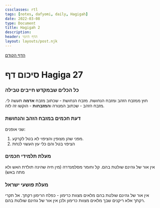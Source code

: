```yaml
---
cssclasses: rtl
tags: [notes, dafyomi, daily, Hagigah] 
date: 2022-03-08
type: Document
title: Hagigah 2
description: 
header: הדף היומי
layout: layouts/post.njk
---
```


[הדף הקודם](../2022-03-07)

# סיכום דף Hagiga 27

### כל הכלים שבמקדש חייבים טבילה
חוץ ממזבח הזהב ומזבח הנחושת.
מזבח הנחושת - שכתוב מזבח **אדמה** תעשה לי.
מזבח הזהב - שכתוב המנורה ו**המזבחות** - הוקשו זה לזה.
### דעת חכמים במזבח הזהב והנחושת
שני אופנים:
1. מפני שהן מצופין והציפוי לא בטל לקרקע.
2. הציפוי בטל והם כלי עץ העשוי לנחת 

### מעלת תלמידי חכמים
אין אור של גהינם שולטת בהם. קל וחומר מסלמנדרה (מין חיה שהינה תולדת האש ולא מתה באש)
### מעלת פושעי ישראל 
אין אור של גהינם שולטת בהם
מלאים מצוות כרימון - כפלח הרימון רקתך. אל תקרי רקתך אלא ריקנים שבך מלאים מצוות כרימון ולכן אין אור של גהינם שולטת בהם.

 

